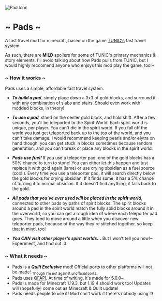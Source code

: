 ![Pad Icon](https://i.imgur.com/F42Uhy0.png)
# ~ Pads ~

A fast travel mod for minecraft, based on the game [TUNIC's](https://store.steampowered.com/app/553420/TUNIC/) fast travel system.

As such, there are **MILD** spoilers for some of TUNIC's primary mechanics & story elements. I'll avoid talking about how Pads pulls from TUNIC, but I would highly reccomend anyone who enjoys this mod play the game, too!~

### ~ How it works ~
Pads uses a simple, affordable fast travel system. 

* ***To build a pad***, simply place down a 3x3 of gold blocks, and surround it with any combination of slabs and stairs. Should even work with modded blocks, in theory!

* ***To use a pad***, stand on the center gold block, and hold shift. After a few seconds, you'll be teleported to the Spirit World. Each spirit world is unique, per player. You can't die in the spirit world! If you fall off the world you just get teleported back up to the top of the world, and you can't take damage. I would recommend keeping pearls and/or elytra on hand though, you can get stuck in blocks sometimes because random generation, and you can't break or place any blocks in the spirit world.

* ***Pads use fuel!*** If you use a teleporter pad, one of the gold blocks has a 50% chance to turn to stone! You can either let this happen and just replace it with gold again (lame) or use crying obsidian as a fuel source (cool!). Every time you use a teleporter pad, it will search directly below the gold blocks for crying obsidian. If it finds some, it has a 5% chance of turning it to normal obsidian. If it doesn't find anything, it falls back to the gold.

* ***All pads that you've ever used will be placed in the spirit world***, connected to other pads by paths of spirit blocks. The spirit blocks around a pad in the spirit world match the fully solid blocks around it in the overworld, so you can get a rough idea of where each teleporter pad goes. They tend to move around a little when you discover new teleporter pads, because of the way they're stitched together, so keep that in mind, too!

* ***You CAN visit other player's spirit worlds...*** But I won't tell you how!~ Experiment, and find out :3

### ~ What it needs ~

* Pads is a ***Quilt Exclusive*** mod! Official ports to other platforms will not be made! <sub>Though I'm not against unofficial ports.</sub>
* Pads uses [QFAPI](https://modrinth.com/mod/qsl). At time of writing, it's made for 5.0.0~
* Pads is made for Minecraft 1.19.3, but 1.19.4 should work too! Updates will (hopefully) come out as Minecraft & Quilt update!
* Pads needs people to use it! Mod can't work if there's nobody using it!
